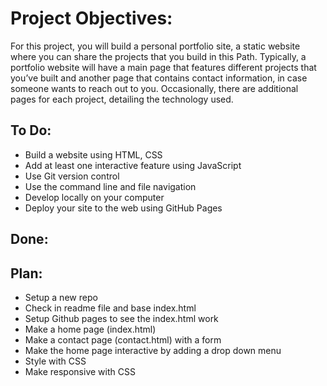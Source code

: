 # Project Objectives:
For this project, you will build a personal portfolio site, a static website where you can share the projects that you build in this Path. Typically, a portfolio website will have a main page that features different projects that you’ve built and another page that contains contact information, in case someone wants to reach out to you. Occasionally, there are additional pages for each project, detailing the technology used.


## To Do:
- Build a website using HTML, CSS
- Add at least one interactive feature using JavaScript
- Use Git version control
- Use the command line and file navigation
- Develop locally on your computer
- Deploy your site to the web using GitHub Pages


## Done:



## Plan:
- Setup a new repo
- Check in readme file and base index.html
- Setup Github pages to see the index.html work
- Make a home page (index.html)
- Make a contact page (contact.html) with a form
- Make the home page interactive by adding a drop down menu
- Style with CSS
- Make responsive with CSS

